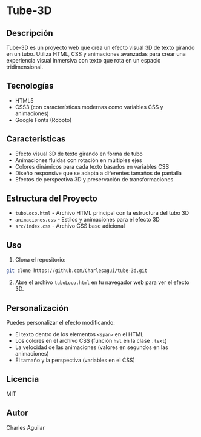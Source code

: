 # Tube-3D

## Descripción
Tube-3D es un proyecto web que crea un efecto visual 3D de texto girando en un tubo. Utiliza HTML, CSS y animaciones avanzadas para crear una experiencia visual inmersiva con texto que rota en un espacio tridimensional.

## Tecnologías
- HTML5
- CSS3 (con características modernas como variables CSS y animaciones)
- Google Fonts (Roboto)

## Características
- Efecto visual 3D de texto girando en forma de tubo
- Animaciones fluidas con rotación en múltiples ejes
- Colores dinámicos para cada texto basados en variables CSS
- Diseño responsive que se adapta a diferentes tamaños de pantalla
- Efectos de perspectiva 3D y preservación de transformaciones

## Estructura del Proyecto
- `tuboLoco.html` - Archivo HTML principal con la estructura del tubo 3D
- `animaciones.css` - Estilos y animaciones para el efecto 3D
- `src/index.css` - Archivo CSS base adicional

## Uso
1. Clona el repositorio:
```bash
git clone https://github.com/Charlesagui/tube-3d.git
```

2. Abre el archivo `tuboLoco.html` en tu navegador web para ver el efecto 3D.

## Personalización
Puedes personalizar el efecto modificando:
- El texto dentro de los elementos `<span>` en el HTML
- Los colores en el archivo CSS (función `hsl` en la clase `.text`)
- La velocidad de las animaciones (valores en segundos en las animaciones)
- El tamaño y la perspectiva (variables en el CSS)

## Licencia
MIT

## Autor
Charles Aguilar
